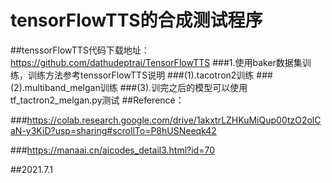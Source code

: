 # tensorFlowTTS的合成测试程序
##tenssorFlowTTS代码下载地址：https://github.com/dathudeptrai/TensorFlowTTS
###1.使用baker数据集训练，训练方法参考tenssorFlowTTS说明
###(1).tacotron2训练
###(2).multiband_melgan训练
###(3).训完之后的模型可以使用tf_tactron2_melgan.py测试
##Reference：

###https://colab.research.google.com/drive/1akxtrLZHKuMiQup00tzO2olCaN-y3KiD?usp=sharing#scrollTo=P8hUSNeeqk42

###https://manaai.cn/aicodes_detail3.html?id=70

##2021.7.1